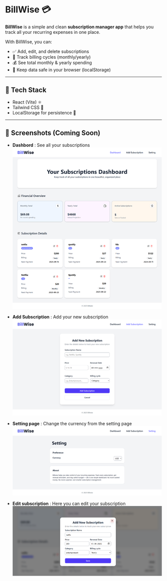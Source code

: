 # BillWise 💳  

**BillWise** is a simple and clean **subscription manager app** that helps you track all your recurring expenses in one place.  

With BillWise, you can:  
- ✅ Add, edit, and delete subscriptions  
- 📅 Track billing cycles (monthly/yearly)  
- 💰 See total monthly & yearly spending  
- 📌 Keep data safe in your browser (localStorage)  

---

## 🔧 Tech Stack  
- React (Vite) ⚛️  
- Tailwind CSS 🎨  
- LocalStorage for persistence 💾  

---

## 📸 Screenshots (Coming Soon)  

- **Dashbord** : See all your subscriptions 
![Home Page](./src/assets/Screenshots/home.png)


- **Add Subscription** : Add your new subscription
![Add Subscription Page](./src/assets/Screenshots/Add%20subscription.png)

- **Setting page** : Change the currency from the setting page
![Setting Page](./src/assets/Screenshots/setting.png)

- **Edit subscription** : Here you can edit your subscription
![Edit subscription page](./src/assets/Screenshots/editSub.png) 


